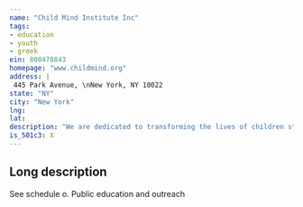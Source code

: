 ```yaml
---
name: "Child Mind Institute Inc"
tags:
- education
- youth
- greek
ein: 800478843
homepage: "www.childmind.org"
address: |
 445 Park Avenue, \nNew York, NY 10022
state: "NY"
city: "New York"
lng: 
lat: 
description: "We are dedicated to transforming the lives of children struggling with mental health and learning disorders. "
is_501c3: X
---
```


## Long description

See schedule o. Public education and outreach
